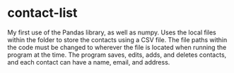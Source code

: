 # contact-list
My first use of the Pandas library, as well as numpy. Uses the local files within the folder to store the contacts using a CSV file. The file paths within the code must be changed to wherever the file is located when running the program at the time. The program saves, edits, adds, and deletes contacts, and each contact can have a name, email, and address.
